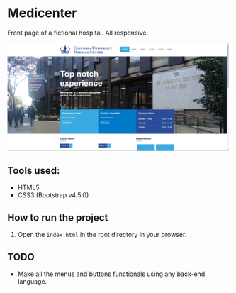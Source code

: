 # Medicenter

Front page of a fictional hospital. All responsive.

<img src="https://github.com/renatoalmeida49/medicenter/blob/master/assets/images/screenshots/MedicenterHomeDesktop.png" width="500" />

## Tools used:

* HTML5
* CSS3 (Bootstrap v4.5.0)

## How to run the project

1. Open the `index.html` in the root directory in your browser.

## TODO

* Make all the menus and buttons functionals using any back-end language.

